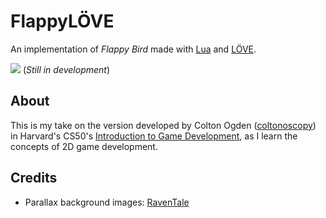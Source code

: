 # FlappyLÖVE
An implementation of _Flappy Bird_ made with [Lua](https://www.lua.org/home.html) and [LÖVE](https://love2d.org/).

![](https://github.com/andsnleo/love2d-flappy-bird/blob/master/screenshot.jpg)
(_Still in development_)

## About
This is my take on the version developed by Colton Ogden ([coltonoscopy](https://github.com/coltonoscopy)) in Harvard's CS50's [Introduction to Game Development](https://www.youtube.com/playlist?list=PLhQjrBD2T383Vx9-4vJYFsJbvZ_D17Qzh), as I learn the concepts of 2D game development.

## Credits
* Parallax background images: [RavenTale](https://raventale.itch.io/)
